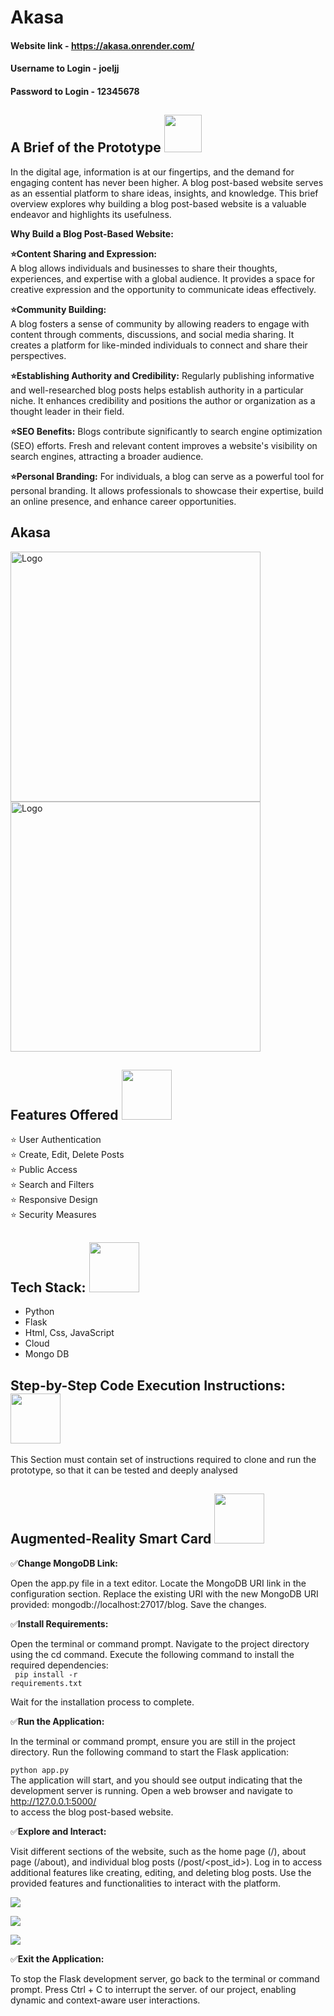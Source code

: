 # Akasa


#### Website link - https://akasa.onrender.com/
#### Username to Login - joeljj
#### Password to Login - 12345678

## A Brief of the Prototype <img src="https://github.com/JoelJJoseph/openAPI_project/assets/72274851/0e38c8a9-99f0-4454-9441-58b724b94dbb" height="60" width="60"> <br>

In the digital age, information is at our fingertips, and the demand for engaging content has never been higher. A blog post-based website serves as an essential platform to share ideas, insights, and knowledge. This brief overview explores why building a blog post-based website is a valuable endeavor and highlights its usefulness.

**Why Build a Blog Post-Based Website:** <br>

**⭐Content Sharing and Expression:** <br>
A blog allows individuals and businesses to share their thoughts, experiences, and expertise with a global audience.
It provides a space for creative expression and the opportunity to communicate ideas effectively.<br>

**⭐Community Building:** <br>
A blog fosters a sense of community by allowing readers to engage with content through comments, discussions, and social media sharing.
It creates a platform for like-minded individuals to connect and share their perspectives. <br>


**⭐Establishing Authority and Credibility:**
Regularly publishing informative and well-researched blog posts helps establish authority in a particular niche.
It enhances credibility and positions the author or organization as a thought leader in their field. <br>


**⭐SEO Benefits:**
Blogs contribute significantly to search engine optimization (SEO) efforts.
Fresh and relevant content improves a website's visibility on search engines, attracting a broader audience. <br>

**⭐Personal Branding:**
For individuals, a blog can serve as a powerful tool for personal branding.
It allows professionals to showcase their expertise, build an online presence, and enhance career opportunities. <br>


<h2>Akasa</h2>

<img src="https://github.com/JoelJJoseph/Akasa/assets/72274851/d883ff2e-3b3c-4a64-9ae9-3f67ad2a9bf9" alt="Logo" height="400">
<img src="https://github.com/JoelJJoseph/Akasa/assets/72274851/6dde68a1-2bdd-4006-8728-a368771ef9c2" alt="Logo" height="400">



## Features Offered <img src="https://github.com/JoelJJoseph/openAPI_project/assets/72274851/a8dc5410-6108-45ec-8b98-650405833d89" height="80" width="80"> <br>
⭐ User Authentication <br>
⭐ Create, Edit, Delete Posts <br>
⭐ Public Access <br>
⭐ Search and Filters <br>
⭐ Responsive Design <br>
⭐ Security Measures <br>


## Tech Stack: <img src="https://github.com/JoelJJoseph/openAPI_project/assets/72274851/1e442ca1-5647-4c7b-872d-6f88729fc623" height="80" width="80"> <br>
* Python
* Flask
* Html, Css, JavaScript
* Cloud 
* Mongo DB

## Step-by-Step Code Execution Instructions:<img src="https://github.com/JoelJJoseph/openAPI_project/assets/72274851/a1252cbe-f137-4a87-9fb7-0ab6f7809f8d" height="80" width="80"> <br>

  This Section must contain set of instructions required to clone and run the prototype, so that it can be tested and deeply analysed


## Augmented-Reality Smart Card <img src="https://github.com/JoelJJoseph/openAPI_project/assets/72274851/7a48517e-58ea-480e-8f8c-dc2d916070e3" height="80" width="80"> <br>

✅**Change MongoDB Link:**

Open the app.py file in a text editor.
Locate the MongoDB URI link in the configuration section.
Replace the existing URI with the new MongoDB URI provided: mongodb://localhost:27017/blog.
Save the changes.<br>

✅**Install Requirements:**

Open the terminal or command prompt.
Navigate to the project directory using the cd command.
Execute the following command to install the required dependencies:<br>
<code> pip install -r requirements.txt</code><br>

Wait for the installation process to complete.


✅**Run the Application:**

In the terminal or command prompt, ensure you are still in the project directory.
Run the following command to start the Flask application:<br>

<code>python app.py</code><br>
The application will start, and you should see output indicating that the development server is running.
Open a web browser and navigate to 
<br>http://127.0.0.1:5000/ <br>
to access the blog post-based website.<br>


✅**Explore and Interact:**

Visit different sections of the website, such as the home page (/), about page (/about), and individual blog posts (/post/<post_id>).
Log in to access additional features like creating, editing, and deleting blog posts.
Use the provided features and functionalities to interact with the platform.<br>


<img src="https://github.com/JoelJJoseph/Akasa/assets/72274851/125660af-82c7-440a-af8b-ce5609ba0373" > <br>

<img src="https://github.com/JoelJJoseph/Akasa/assets/72274851/236c5e46-f873-4ffd-80f8-94ecfbf432b9" > <br>

<img src="https://github.com/JoelJJoseph/Akasa/assets/72274851/dd13c37a-f5fb-4a92-816b-3e36c12db649" > <br>



✅**Exit the Application:**

To stop the Flask development server, go back to the terminal or command prompt.
Press Ctrl + C to interrupt the server.
of our project, enabling dynamic and context-aware user interactions.
